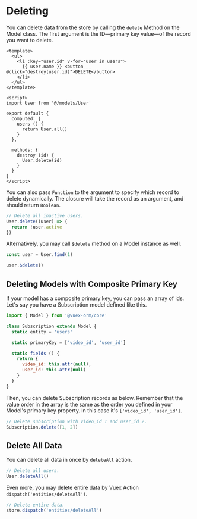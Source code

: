 # Deleting

You can delete data from the store by calling the `delete` Method on the Model class. The first argument is the ID—primary key value—of the record you want to delete.

```vue
<template>
  <ul>
    <li :key="user.id" v-for="user in users">
      {{ user.name }} <button @click="destroy(user.id)">DELETE</button>
    </li>
  </ul>
</template>

<script>
import User from '@/models/User'

export default {
  computed: {
    users () {
      return User.all()
    }
  },

  methods: {
    destroy (id) {
      User.delete(id)
    }
  }
}
</script>
```

You can also pass `Function` to the argument to specify which record to delete dynamically. The closure will take the record as an argument, and should return `Boolean`.

```js
// Delete all inactive users.
User.delete((user) => {
  return !user.active
})
```

Alternatively, you may call `$delete` method on a Model instance as well.

```js
const user = User.find(1)

user.$delete()
```

## Deleting Models with Composite Primary Key

If your model has a composite primary key, you can pass an array of ids. Let's say you have a Subscription model defined like this.

```js
import { Model } from '@vuex-orm/core'

class Subscription extends Model {
  static entity = 'users'

  static primaryKey = ['video_id', 'user_id']

  static fields () {
    return {
      video_id: this.attr(null),
      user_id: this.attr(null)
    }
  }
}
```

Then, you can delete Subscription records as below. Remember that the value order in the array is the same as the order you defined in your Model's primary key property. In this case it's `['video_id', 'user_id']`.

```js
// Delete subscription with video_id 1 and user_id 2.
Subscription.delete([1, 2])
```

## Delete All Data

You can delete all data in once by `deleteAll` action.

```js
// Delete all users.
User.deleteAll()
```

Even more, you may delete entire data by Vuex Action `dispatch('entities/deleteAll')`.

```js
// Delete entire data.
store.dispatch('entities/deleteAll')
```
